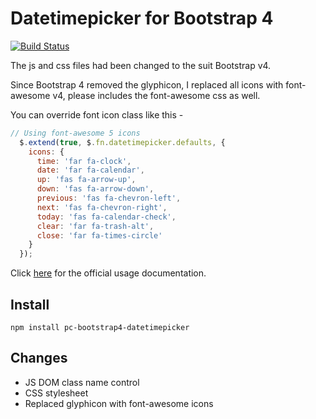 # Datetimepicker for Bootstrap 4
[![Build Status](https://travis-ci.org/pingcheng/bootstrap4-datetimepicker.svg?branch=master)](https://travis-ci.org/pingcheng/bootstrap4-datetimepicker)

The js and css files had been changed to the suit Bootstrap v4.

Since Bootstrap 4 removed the glyphicon, I replaced all icons with font-awesome v4, please includes the font-awesome css as well.

You can override font icon class like this -
```js
// Using font-awesome 5 icons
  $.extend(true, $.fn.datetimepicker.defaults, {
    icons: {
      time: 'far fa-clock',
      date: 'far fa-calendar',
      up: 'fas fa-arrow-up',
      down: 'fas fa-arrow-down',
      previous: 'fas fa-chevron-left',
      next: 'fas fa-chevron-right',
      today: 'fas fa-calendar-check',
      clear: 'far fa-trash-alt',
      close: 'far fa-times-circle'
    }
  });
```
Click [here](http://eonasdan.github.io/bootstrap-datetimepicker/) for the official usage documentation.

## Install
```
npm install pc-bootstrap4-datetimepicker
```

## Changes

* JS DOM class name control
* CSS stylesheet
* Replaced glyphicon with font-awesome icons
